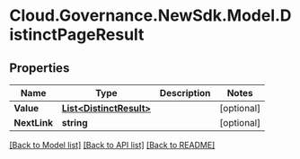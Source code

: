 # Cloud.Governance.NewSdk.Model.DistinctPageResult
## Properties

Name | Type | Description | Notes
------------ | ------------- | ------------- | -------------
**Value** | [**List&lt;DistinctResult&gt;**](DistinctResult.md) |  | [optional] 
**NextLink** | **string** |  | [optional] 

[[Back to Model list]](../README.md#documentation-for-models) [[Back to API list]](../README.md#documentation-for-api-endpoints) [[Back to README]](../README.md)

